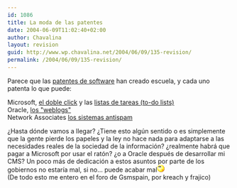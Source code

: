 ```yaml
---
id: 1086
title: La moda de las patentes
date: 2004-06-09T11:02:40+02:00
author: Chavalina
layout: revision
guid: http://www.wp.chavalina.net/2004/06/09/135-revision/
permalink: /2004/06/09/135-revision/
---
```

Parece que las <a href="http://www.chavalina.net/comentar.php?idpost=119" target="_blank">patentes de software</a> han creado escuela, y cada uno patenta lo que puede:

Microsoft, <a href="http://navegante2.elmundo.es/navegante/2004/06/03/weblog/1086295463.html" target="_blank">el doble click</a> y las <a href="http://www.hispamp3.com/noticias/noticia.php?noticia=20040609101710" target="_blank">listas de tareas (to-do lists)</a>  
Oracle, <a href="http://www.elmundo.es/navegante/2004/06/07/esociedad/1086607308.html" target="_blank">los "weblogs"<br /></a>Network Associates <a href="http://www.elmundo.es/navegante/2004/06/03/esociedad/1086259067.html" target="_blank">los sistemas antispam</a>

&iquest;Hasta dónde vamos a llegar? &iquest;Tiene esto alg&uacute;n sentido o es simplemente que la gente pierde los papeles y la ley no hace nada para adaptarse a las necesidades reales de la sociedad de la información? &iquest;realmente habrá que pagar a Microsoft por usar el ratón? &iquest;o a Oracle después de desarrollar mi CMS? Un poco más de dedicación a estos asuntos por parte de los gobiernos no estar&iacute;a mal, si no… puede acabar mal<img src="/imagenes/emoticonos/pensativo.gif" alt="pensativo" width="16" height="16" />  
(De todo esto me entero en el foro de Gsmspain, por <span class="alguien">kreach</span> y <span class="alguien">frajico</span>)